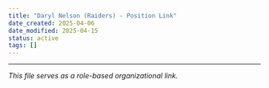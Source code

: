 ```yaml
---
title: "Daryl Nelson (Raiders) - Position Link"
date_created: 2025-04-06
date_modified: 2025-04-15
status: active
tags: []
---
```


---


*This file serves as a role-based organizational link.*

